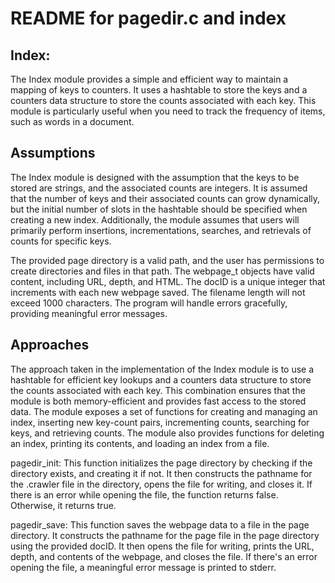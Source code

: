 # README for pagedir.c and index

## Index:
The Index module provides a simple and efficient way to maintain a mapping of keys to counters. It uses a hashtable to store the keys and a counters data structure to store the counts associated with each key. This module is particularly useful when you need to track the frequency of items, such as words in a document.

## Assumptions
The Index module is designed with the assumption that the keys to be stored are strings, and the associated counts are integers. It is assumed that the number of keys and their associated counts can grow dynamically, but the initial number of slots in the hashtable should be specified when creating a new index. Additionally, the module assumes that users will primarily perform insertions, incrementations, searches, and retrievals of counts for specific keys.

The provided page directory is a valid path, and the user has permissions to create directories and files in that path.
The webpage_t objects have valid content, including URL, depth, and HTML.
The docID is a unique integer that increments with each new webpage saved.
The filename length will not exceed 1000 characters.
The program will handle errors gracefully, providing meaningful error messages.

## Approaches
The approach taken in the implementation of the Index module is to use a hashtable for efficient key lookups and a counters data structure to store the counts associated with each key. This combination ensures that the module is both memory-efficient and provides fast access to the stored data. The module exposes a set of functions for creating and managing an index, inserting new key-count pairs, incrementing counts, searching for keys, and retrieving counts. The module also provides functions for deleting an index, printing its contents, and loading an index from a file.

pagedir_init: This function initializes the page directory by checking if the directory exists, and creating it if not. It then constructs the pathname for the .crawler file in the directory, opens the file for writing, and closes it. If there is an error while opening the file, the function returns false. Otherwise, it returns true.

pagedir_save: This function saves the webpage data to a file in the page directory. It constructs the pathname for the page file in the page directory using the provided docID. It then opens the file for writing, prints the URL, depth, and contents of the webpage, and closes the file. If there's an error opening the file, a meaningful error message is printed to stderr.
